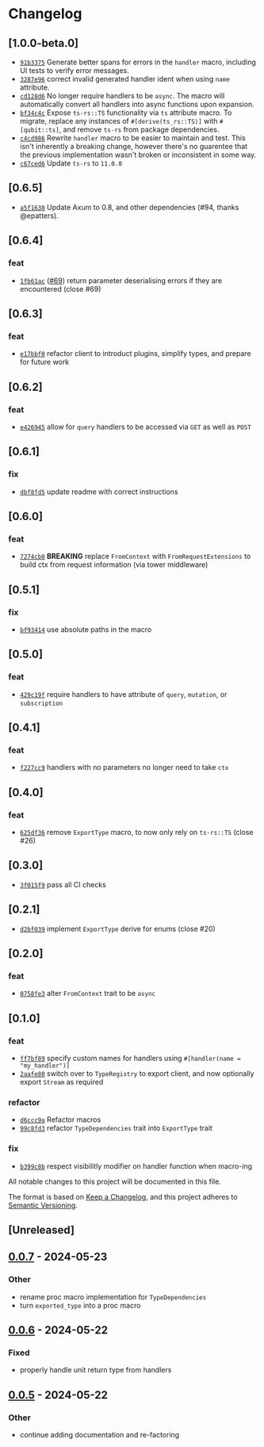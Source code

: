 # Changelog

## \[1.0.0-beta.0]

- [`91b3375`](https://github.com/andogq/qubit/commit/91b3375ffbe941007973689b96ba6e7da3a2fb2e) Generate better spans for errors in the `handler` macro, including UI tests to verify error
  messages.
- [`3287e96`](https://github.com/andogq/qubit/commit/3287e96175ef8a58afe95645245a13609ab4facc) correct invalid generated handler ident when using `name` attribute.
- [`cd128d6`](https://github.com/andogq/qubit/commit/cd128d66d17913bb6dbfa97a3cdcb3e9e55b8f64) No longer require handlers to be `async`. The macro will automatically convert all handlers into
  async functions upon expansion.
- [`bf34c4c`](https://github.com/andogq/qubit/commit/bf34c4c7f99edf8d0fc7d6d9c0347ff95b7e488d) Expose `ts-rs::TS` functionality via `ts` attribute macro. To migrate, replace any instances of
  `#[derive(ts_rs::TS)]` with `#[qubit::ts]`, and remove `ts-rs` from package dependencies.
- [`c4cd986`](https://github.com/andogq/qubit/commit/c4cd986bbfca64299e1a028726cf55a25f10c9fb) Rewrite `handler` macro to be easier to maintain and test. This isn't inherently a breaking change,
  however there's no guarentee that the previous implementation wasn't broken or inconsistent in some
  way.
- [`c67ced6`](https://github.com/andogq/qubit/commit/c67ced6f572065032510557feb45225f9e925648) Update `ts-rs` to `11.0.0`

## \[0.6.5]

- [`a5f1638`](https://github.com/andogq/qubit/commit/a5f1638e4a21c9f5fd4e7d1dfa740f5522753e99) Update Axum to 0.8, and other dependencies (#94, thanks @epatters).

## \[0.6.4]

### feat

- [`1fb61ac`](https://github.com/andogq/qubit/commit/1fb61acff0f4264a1e996d143f17ae5e89849ec7) ([#69](https://github.com/andogq/qubit/pull/69)) return parameter deserialising errors if they are encountered (close #69)

## \[0.6.3]

### feat

- [`e17bbf0`](https://github.com/andogq/qubit/commit/e17bbf0fb8adce5f488247f298278342add2e478) refactor client to introduct plugins, simplify types, and prepare for future work

## \[0.6.2]

### feat

- [`e426945`](https://github.com/andogq/qubit/commit/e426945cda8cacd9a33c7cc8705945324dc5c305) allow for `query` handlers to be accessed via `GET` as well as `POST`

## \[0.6.1]

### fix

- [`dbf8fd5`](https://github.com/andogq/qubit/commit/dbf8fd5ee5745f070be7842a68d8fb6e8eb70cdf) update readme with correct instructions

## \[0.6.0]

### feat

- [`7274cb0`](https://github.com/andogq/qubit/commit/7274cb059af6ab1d00d92099fab2a7ee8ea2b6be) **BREAKING** replace `FromContext` with `FromRequestExtensions` to build ctx from request information (via tower middleware)

## \[0.5.1]

### fix

- [`bf93414`](https://github.com/andogq/qubit/commit/bf93414c1e2732d5e0ae5c13425529038303a935) use absolute paths in the macro

## \[0.5.0]

### feat

- [`429c19f`](https://github.com/andogq/qubit/commit/429c19f3506bdd225b2c2762907d8c880a07bbca) require handlers to have attribute of `query`, `mutation`, or `subscription`

## \[0.4.1]

### feat

- [`f227cc9`](https://github.com/andogq/qubit/commit/f227cc96e6170cb039905fe0b55b5585ca5b81ee) handlers with no parameters no longer need to take `ctx`

## \[0.4.0]

### feat

- [`625df36`](https://github.com/andogq/qubit/commit/625df3640b3a1134866040de56a1e29943c15e76) remove `ExportType` macro, to now only rely on `ts-rs::TS` (close #26)

## \[0.3.0]

- [`3f015f9`](https://github.com/andogq/qubit/commit/3f015f95de5776d2d07472f15cada703950e658a) pass all CI checks

## \[0.2.1]

- [`d2bf039`](https://github.com/andogq/qubit/commit/d2bf03992c9ea1b160497e371882b51377f4c2ec) implement `ExportType` derive for enums (close #20)

## \[0.2.0]

### feat

- [`0758fe3`](https://github.com/andogq/qubit/commit/0758fe32bcf6b702177b88e3dbf7158acaf42523) alter `FromContext` trait to be `async`

## \[0.1.0]

### feat

- [`ff7bf89`](https://github.com/andogq/qubit/commit/ff7bf89cb2b419aba7fd8fd98685abaccd407753) specify custom names for handlers using `#[handler(name = "my_handler")]`
- [`2aafe80`](https://github.com/andogq/qubit/commit/2aafe80cc0e3ad74f9182da20e8ea9bb8110fcad) switch over to `TypeRegistry` to export client, and now optionally export `Stream` as required

### refactor

- [`d6ccc9a`](https://github.com/andogq/qubit/commit/d6ccc9a4431656df2dc35d1d1326a8b4358a7c4b) Refactor macros
- [`99c8fd3`](https://github.com/andogq/qubit/commit/99c8fd3d5cfa4e2e662adf72ed7d410aee6bf73c) refactor `TypeDependencies` trait into `ExportType` trait

### fix

- [`b399c8b`](https://github.com/andogq/qubit/commit/b399c8bfa38f8c82a819668b4139b936905263c8) respect visibilitly modifier on handler function when macro-ing

All notable changes to this project will be documented in this file.

The format is based on [Keep a Changelog](https://keepachangelog.com/en/1.0.0/),
and this project adheres to [Semantic Versioning](https://semver.org/spec/v2.0.0.html).

## \[Unreleased]

## [0.0.7](https://github.com/andogq/qubit/compare/qubit-macros-v0.0.6...qubit-macros-v0.0.7) - 2024-05-23

### Other

- rename proc macro implementation for `TypeDependencies`
- turn `exported_type` into a proc macro

## [0.0.6](https://github.com/andogq/qubit/compare/qubit-macros-v0.0.5...qubit-macros-v0.0.6) - 2024-05-22

### Fixed

- properly handle unit return type from handlers

## [0.0.5](https://github.com/andogq/qubit/compare/qubit-macros-v0.0.4...qubit-macros-v0.0.5) - 2024-05-22

### Other

- continue adding documentation and re-factoring

